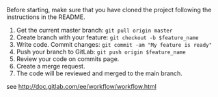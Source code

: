 Before starting, make sure that you have cloned the project following the 
instructions in the README.

1. Get the current master branch: `git pull origin master`
2. Create branch with your feature: `git checkout -b $feature_name`
3. Write code. Commit changes: `git commit -am "My feature is ready" `
4. Push your branch to GitLab: `git push origin $feature_name`
5. Review your code on commits page.
6. Create a merge request.
7. The code will be reviewed and merged to the main branch.

see http://doc.gitlab.com/ee/workflow/workflow.html